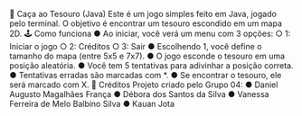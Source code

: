 🎯 Caça ao Tesouro (Java)
Este é um jogo simples feito em Java, jogado pelo terminal. O objetivo é encontrar um
tesouro escondido em um mapa 2D.
🕹 Como funciona
● Ao iniciar, você verá um menu com 3 opções:
○ 1: Iniciar o jogo
○ 2: Créditos
○ 3: Sair
● Escolhendo 1, você define o tamanho do mapa (entre 5x5 e 7x7).
● O jogo esconde o tesouro em uma posição aleatória.
● Você tem 5 tentativas para adivinhar a posição correta.
● Tentativas erradas são marcadas com *.
● Se encontrar o tesouro, ele será marcado com X.
📓 Créditos
Projeto criado pelo Grupo 04:
● Daniel Augusto Magalhães França
● Débora dos Santos da Silva
● Vanessa Ferreira de Melo Balbino Silva
● Kauan Jota

